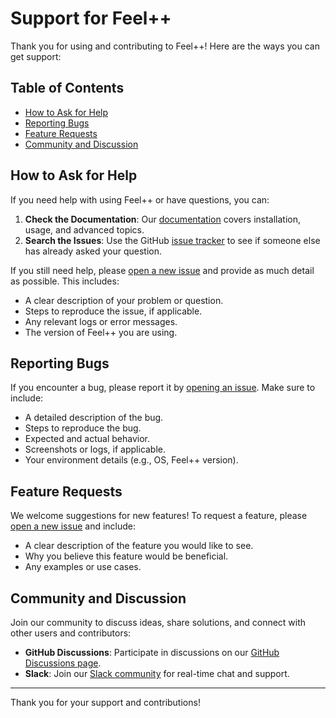 # Support for Feel++

Thank you for using and contributing to Feel++! Here are the ways you can get support:

## Table of Contents

- [How to Ask for Help](#how-to-ask-for-help)
- [Reporting Bugs](#reporting-bugs)
- [Feature Requests](#feature-requests)
- [Community and Discussion](#community-and-discussion)

## How to Ask for Help

If you need help with using Feel++ or have questions, you can:

1. **Check the Documentation**: Our [documentation](https://docs.feelpp.org) covers installation, usage, and advanced topics.
2. **Search the Issues**: Use the GitHub [issue tracker](https://github.com/feelpp/feelpp/issues) to see if someone else has already asked your question.

If you still need help, please [open a new issue](https://github.com/feelpp/feelpp/issues/new) and provide as much detail as possible. This includes:
- A clear description of your problem or question.
- Steps to reproduce the issue, if applicable.
- Any relevant logs or error messages.
- The version of Feel++ you are using.

## Reporting Bugs

If you encounter a bug, please report it by [opening an issue](https://github.com/feelpp/feelpp/issues/new). Make sure to include:
- A detailed description of the bug.
- Steps to reproduce the bug.
- Expected and actual behavior.
- Screenshots or logs, if applicable.
- Your environment details (e.g., OS, Feel++ version).

## Feature Requests

We welcome suggestions for new features! To request a feature, please [open a new issue](https://github.com/feelpp/feelpp/issues/new) and include:
- A clear description of the feature you would like to see.
- Why you believe this feature would be beneficial.
- Any examples or use cases.

## Community and Discussion

Join our community to discuss ideas, share solutions, and connect with other users and contributors:
- **GitHub Discussions**: Participate in discussions on our [GitHub Discussions page](https://github.com/feelpp/feelpp/discussions).
- **Slack**: Join our [Slack community](https://join.slack.com/t/feelpp/shared_invite/zt-2qe0q9hw-4pVbhohCXUE6Po9Ma8dbiQ) for real-time chat and support.

---

Thank you for your support and contributions!